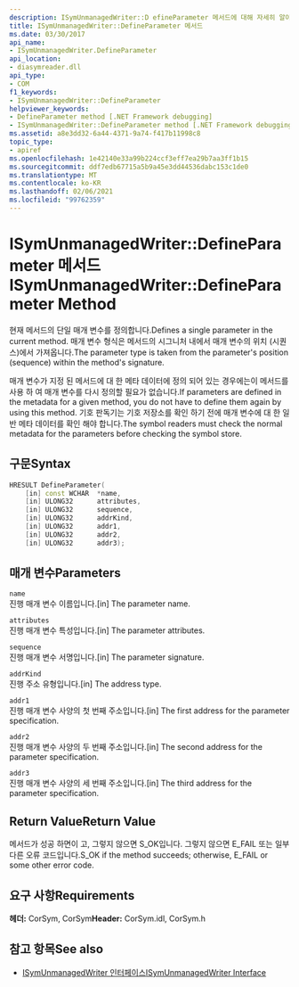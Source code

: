 ```yaml
---
description: ISymUnmanagedWriter::D efineParameter 메서드에 대해 자세히 알아보세요.
title: ISymUnmanagedWriter::DefineParameter 메서드
ms.date: 03/30/2017
api_name:
- ISymUnmanagedWriter.DefineParameter
api_location:
- diasymreader.dll
api_type:
- COM
f1_keywords:
- ISymUnmanagedWriter::DefineParameter
helpviewer_keywords:
- DefineParameter method [.NET Framework debugging]
- ISymUnmanagedWriter::DefineParameter method [.NET Framework debugging]
ms.assetid: a8e3dd32-6a44-4371-9a74-f417b11998c8
topic_type:
- apiref
ms.openlocfilehash: 1e42140e33a99b224ccf3eff7ea29b7aa3ff1b15
ms.sourcegitcommit: ddf7edb67715a5b9a45e3dd44536dabc153c1de0
ms.translationtype: MT
ms.contentlocale: ko-KR
ms.lasthandoff: 02/06/2021
ms.locfileid: "99762359"
---
```

# <a name="isymunmanagedwriterdefineparameter-method"></a><span data-ttu-id="ee882-103">ISymUnmanagedWriter::DefineParameter 메서드</span><span class="sxs-lookup"><span data-stu-id="ee882-103">ISymUnmanagedWriter::DefineParameter Method</span></span>

<span data-ttu-id="ee882-104">현재 메서드의 단일 매개 변수를 정의합니다.</span><span class="sxs-lookup"><span data-stu-id="ee882-104">Defines a single parameter in the current method.</span></span> <span data-ttu-id="ee882-105">매개 변수 형식은 메서드의 시그니처 내에서 매개 변수의 위치 (시퀀스)에서 가져옵니다.</span><span class="sxs-lookup"><span data-stu-id="ee882-105">The parameter type is taken from the parameter's position (sequence) within the method's signature.</span></span>  
  
 <span data-ttu-id="ee882-106">매개 변수가 지정 된 메서드에 대 한 메타 데이터에 정의 되어 있는 경우에는이 메서드를 사용 하 여 매개 변수를 다시 정의할 필요가 없습니다.</span><span class="sxs-lookup"><span data-stu-id="ee882-106">If parameters are defined in the metadata for a given method, you do not have to define them again by using this method.</span></span> <span data-ttu-id="ee882-107">기호 판독기는 기호 저장소를 확인 하기 전에 매개 변수에 대 한 일반 메타 데이터를 확인 해야 합니다.</span><span class="sxs-lookup"><span data-stu-id="ee882-107">The symbol readers must check the normal metadata for the parameters before checking the symbol store.</span></span>  
  
## <a name="syntax"></a><span data-ttu-id="ee882-108">구문</span><span class="sxs-lookup"><span data-stu-id="ee882-108">Syntax</span></span>  
  
```cpp  
HRESULT DefineParameter(  
    [in] const WCHAR  *name,  
    [in] ULONG32      attributes,  
    [in] ULONG32      sequence,  
    [in] ULONG32      addrKind,  
    [in] ULONG32      addr1,  
    [in] ULONG32      addr2,  
    [in] ULONG32      addr3);  
```  
  
## <a name="parameters"></a><span data-ttu-id="ee882-109">매개 변수</span><span class="sxs-lookup"><span data-stu-id="ee882-109">Parameters</span></span>  

 `name`  
 <span data-ttu-id="ee882-110">진행 매개 변수 이름입니다.</span><span class="sxs-lookup"><span data-stu-id="ee882-110">[in] The parameter name.</span></span>  
  
 `attributes`  
 <span data-ttu-id="ee882-111">진행 매개 변수 특성입니다.</span><span class="sxs-lookup"><span data-stu-id="ee882-111">[in] The parameter attributes.</span></span>  
  
 `sequence`  
 <span data-ttu-id="ee882-112">진행 매개 변수 서명입니다.</span><span class="sxs-lookup"><span data-stu-id="ee882-112">[in] The parameter signature.</span></span>  
  
 `addrKind`  
 <span data-ttu-id="ee882-113">진행 주소 유형입니다.</span><span class="sxs-lookup"><span data-stu-id="ee882-113">[in] The address type.</span></span>  
  
 `addr1`  
 <span data-ttu-id="ee882-114">진행 매개 변수 사양의 첫 번째 주소입니다.</span><span class="sxs-lookup"><span data-stu-id="ee882-114">[in] The first address for the parameter specification.</span></span>  
  
 `addr2`  
 <span data-ttu-id="ee882-115">진행 매개 변수 사양의 두 번째 주소입니다.</span><span class="sxs-lookup"><span data-stu-id="ee882-115">[in] The second address for the parameter specification.</span></span>  
  
 `addr3`  
 <span data-ttu-id="ee882-116">진행 매개 변수 사양의 세 번째 주소입니다.</span><span class="sxs-lookup"><span data-stu-id="ee882-116">[in] The third address for the parameter specification.</span></span>  
  
## <a name="return-value"></a><span data-ttu-id="ee882-117">Return Value</span><span class="sxs-lookup"><span data-stu-id="ee882-117">Return Value</span></span>  

 <span data-ttu-id="ee882-118">메서드가 성공 하면이 고, 그렇지 않으면 S_OK입니다. 그렇지 않으면 E_FAIL 또는 일부 다른 오류 코드입니다.</span><span class="sxs-lookup"><span data-stu-id="ee882-118">S_OK if the method succeeds; otherwise, E_FAIL or some other error code.</span></span>  
  
## <a name="requirements"></a><span data-ttu-id="ee882-119">요구 사항</span><span class="sxs-lookup"><span data-stu-id="ee882-119">Requirements</span></span>  

 <span data-ttu-id="ee882-120">**헤더:** CorSym, CorSym</span><span class="sxs-lookup"><span data-stu-id="ee882-120">**Header:** CorSym.idl, CorSym.h</span></span>  
  
## <a name="see-also"></a><span data-ttu-id="ee882-121">참고 항목</span><span class="sxs-lookup"><span data-stu-id="ee882-121">See also</span></span>

- [<span data-ttu-id="ee882-122">ISymUnmanagedWriter 인터페이스</span><span class="sxs-lookup"><span data-stu-id="ee882-122">ISymUnmanagedWriter Interface</span></span>](isymunmanagedwriter-interface.md)
